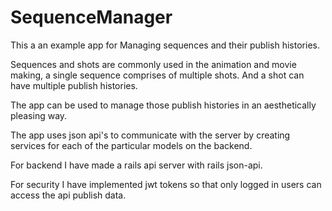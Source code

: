 # SequenceManager

This a an example app for Managing sequences and their publish histories.

Sequences and shots are commonly used in the animation and movie making, a single sequence comprises of multiple shots. And a shot can have multiple publish histories.

The app can be used to manage those publish histories in an aesthetically pleasing way.

The app uses json api's to communicate with the server by creating services for each of the particular models on the backend. 

For backend I have made a rails api server with rails json-api.

For security I have implemented jwt tokens so that only logged in users can access the api publish data.